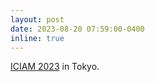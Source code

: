 ```yaml
---
layout: post
date: 2023-08-20 07:59:00-0400
inline: true
---
```


[ICIAM 2023](https://iciam2023.org) in Tokyo.
